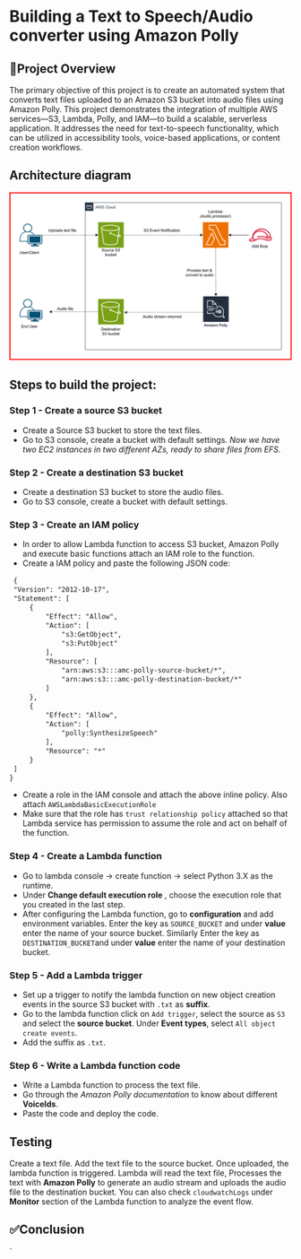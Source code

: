 # Building a Text to Speech/Audio converter using Amazon Polly
## 📘Project Overview
The primary objective of this project is to create an automated system that converts text files uploaded to an Amazon S3 bucket into audio files using Amazon Polly. This project demonstrates the integration of multiple AWS services—S3, Lambda, Polly, and IAM—to build a scalable, serverless application. It addresses the need for text-to-speech functionality, which can be utilized in accessibility tools, voice-based applications, or content creation workflows.
## Architecture diagram
![Diagram explaining the architecture of this project](Images/TextToSpeech.svg)
## Steps to build the project:
### Step 1 - Create a source S3 bucket
* Create a Source S3 bucket to store the text files.
* Go to S3 console, create a bucket with default settings.
*Now we have two EC2 instances in two different AZs, ready to share files from EFS.*
### Step 2 - Create a destination S3 bucket
* Create a destination S3 bucket to store the audio files.
* Go to S3 console, create a bucket with default settings.
### Step 3 - Create an IAM policy
* In order to allow Lambda function to access S3 bucket, Amazon Polly and execute basic functions attach an IAM role to the
  function.
* Create a IAM policy and paste the following JSON code:

 ```
  {
  "Version": "2012-10-17",
  "Statement": [
      {
          "Effect": "Allow",
          "Action": [
              "s3:GetObject",
              "s3:PutObject"
          ],
          "Resource": [
              "arn:aws:s3:::amc-polly-source-bucket/*",
              "arn:aws:s3:::amc-polly-destination-bucket/*"
          ]
      },
      {
          "Effect": "Allow",
          "Action": [
              "polly:SynthesizeSpeech"
          ],
          "Resource": "*"
      }
  ]
}
```

* Create a role in the IAM console and attach the above inline policy. Also attach `AWSLambdaBasicExecutionRole`
* Make sure that the role has `trust relationship policy` attached so that Lambda service has permission to assume the role
  and act on behalf of the function.
### Step 4 - Create a Lambda function
* Go to lambda console -> create function -> select Python 3.X as the runtime.
* Under **Change default execution role** , choose the execution role that you created in the last step.
* After configuring the Lambda function, go to **configuration** and add environment variables. Enter the key as
  `SOURCE_BUCKET` and under **value** enter the name of your source bucket. Similarly Enter the key as 
  `DESTINATION_BUCKET`and under **value** enter the name of your destination bucket.
### Step 5 - Add a Lambda trigger
* Set up a trigger to notify the lambda function on new object creation events in the source S3 bucket with `.txt` as 
  **suffix**.
* Go to the lambda function click on `Add trigger`, select the source as `S3` and select the **source bucket**. Under
  **Event types**, select `All object create events`.
* Add the suffix as `.txt`.
### Step 6 - Write a Lambda function code
* Write a Lambda function to process the text file.
* Go through the *Amazon Polly documentation* to know about different **VoiceIds**.
* Paste the code and deploy the code.
## Testing
 Create a text file. Add the text file to the source bucket. Once uploaded, the lambda function is triggered. Lambda will
read the text file, Processes the text with **Amazon Polly** to generate an audio stream and uploads the audio file to the
destination bucket.
 You can also check `cloudwatchLogs` under **Monitor** section of the Lambda function to analyze the event flow.
## ✅Conclusion
`
